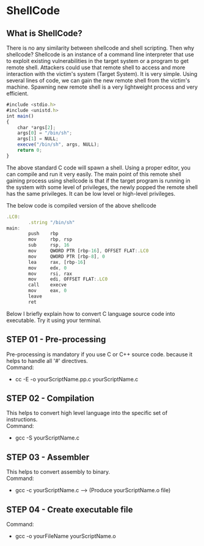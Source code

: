 # ShellCode

## What is ShellCode?

There is no any similarity between shellcode and shell scripting. Then why shellcode? Shellcode is an instance of 
a command line interpreter that use to exploit existing vulnerabilities in the target system or a program to get remote shell. 
Attackers could use that remote shell to access and more interaction with the victim's system (Target System). 
It is very simple. Using several lines of code, we can gain the new remote shell from the victim's machine. 
Spawning new remote shell is a very lightweight process and very efficient.

```javascript
#include <stdio.h>
#include <unistd.h>
int main()
{
	char *args[2];
	args[0] = "/bin/sh";
	args[1] = NULL;
	execve("/bin/sh", args, NULL);
	return 0;
}
```
The above standard C code will spawn a shell. Using a proper editor, you can compile and run it very easily. The main point 
of this remote shell gaining process using shellcode is that if the target program is running in the system with 
some level of privileges, the newly popped the remote shell has the same privileges. 
It can be low level or high-level privileges.

The below code is compiled version of the above shellcode

```javascript
.LC0:
        .string "/bin/sh"
main:
        push    rbp
        mov     rbp, rsp
        sub     rsp, 16
        mov     QWORD PTR [rbp-16], OFFSET FLAT:.LC0
        mov     QWORD PTR [rbp-8], 0
        lea     rax, [rbp-16]
        mov     edx, 0
        mov     rsi, rax
        mov     edi, OFFSET FLAT:.LC0
        call    execve
        mov     eax, 0
        leave
        ret
```
Below I briefly explain how to convert C language source code into executable. Try it using your terminal.

## STEP 01 - Pre-processing

Pre-processing is mandatory if you use C or C++ source code. because it helps to handle all '#' directives.<br/>
Command:
- cc -E -o yourScriptName.pp.c yourScriptName.c

## STEP 02 - Compilation

This helps to convert high level language into the specific set of instructions.<br/>
Command:
- gcc -S yourScriptName.c

## STEP 03 - Assembler

This helps to convert assembly to binary.<br/>
Command:
- gcc -c yourScriptName.c --> (Produce yourScriptName.o file)

## STEP 04 - Create executable file

Command:
- gcc -o yourFileName yourScriptName.o
